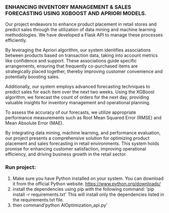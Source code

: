 ### ENHANCING INVENTORY MANAGEMENT & SALES FORECASTING USING XGBOOST AND APRIORI MODELS.
Our project endeavors to enhance product placement in retail stores and predict sales through the utilization of data mining and machine learning methodologies. We have developed a Flask API to manage these processes efficiently.

By leveraging the Apriori algorithm, our system identifies associations between products based on transaction data, taking into account metrics like confidence and support. These associations guide specific arrangements, ensuring that frequently co-purchased items are strategically placed together, thereby improving customer convenience and potentially boosting sales.

Additionally, our system employs advanced forecasting techniques to predict sales for each item over the next two weeks. Using the XGBoost algorithm, we forecast the count of orders for the next day, providing valuable insights for inventory management and operational planning.

To assess the accuracy of our forecasts, we utilize appropriate performance measurements such as Root Mean Squared Error (RMSE) and Mean Absolute Error (MAE).

By integrating data mining, machine learning, and performance evaluation, our project presents a comprehensive solution for optimizing product placement and sales forecasting in retail environments. This system holds promise for enhancing customer satisfaction, improving operational efficiency, and driving business growth in the retail sector.

### Run project:
1. Make sure you have Python installed on your system. You can download it from the official Python website.  https://www.python.org/downloads/
2. install the dependencies using pip with the following command:
   'pip install -r requirements.txt'
   This will install only the dependencies listed in the requirements.txt file.
3. then command'python AIOptimization_api.py'
